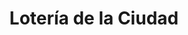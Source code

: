 ---
title: "Lotería de la Ciudad"
url: /ciudad-autonoma-de-buenos-aires/loteria-de-la-ciudad-avenida-federico-lacroze-2/
shop: Lotterie
---
